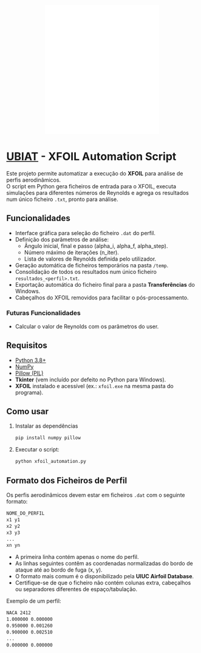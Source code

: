 <div align="center">
  <img src="img/LOGO-UBIAT_white-02.png" width="300">
</div>

# [UBIAT](https://ubiat.aeroubi.pt/) - XFOIL Automation Script

Este projeto permite automatizar a execução do **XFOIL** para análise de perfis aerodinâmicos.  
O script em Python gera ficheiros de entrada para o XFOIL, executa simulações para diferentes números de Reynolds e agrega os resultados num único ficheiro `.txt`, pronto para análise.

## Funcionalidades

- Interface gráfica para seleção do ficheiro `.dat` do perfil.  
- Definição dos parâmetros de análise:
  - Ângulo inicial, final e passo (alpha_i, alpha_f, alpha_step).  
  - Número máximo de iterações (n_iter).  
  - Lista de valores de Reynolds definida pelo utilizador.  
- Geração automática de ficheiros temporários na pasta `/temp`.  
- Consolidação de todos os resultados num único ficheiro `resultados_<perfil>.txt`.  
- Exportação automática do ficheiro final para a pasta **Transferências** do Windows.  
- Cabeçalhos do XFOIL removidos para facilitar o pós-processamento.  

### Futuras Funcionalidades

- Calcular o valor de Reynolds com os parâmetros do user.

## Requisitos

- [Python 3.8+](https://www.python.org/downloads/)  
- [NumPy](https://numpy.org/)  
- [Pillow (PIL)](https://pypi.org/project/pillow/)  
- **Tkinter** (vem incluído por defeito no Python para Windows).  
- **XFOIL** instalado e acessível (ex.: `xfoil.exe` na mesma pasta do programa).  

## Como usar

1. Instalar as dependências
   ```bash
   pip install numpy pillow

2. Executar o script:  
   ```bash
   python xfoil_automation.py

## Formato dos Ficheiros de Perfil

Os perfis aerodinâmicos devem estar em ficheiros `.dat` com o seguinte formato: 

```bash
NOME_DO_PERFIL
x1 y1
x2 y2
x3 y3
...
xn yn
```

- A primeira linha contém apenas o nome do perfil.  
- As linhas seguintes contêm as coordenadas normalizadas do bordo de ataque até ao bordo de fuga (x, y).  
- O formato mais comum é o disponibilizado pela **UIUC Airfoil Database**.  
- Certifique-se de que o ficheiro não contém colunas extra, cabeçalhos ou separadores diferentes de espaço/tabulação.  

Exemplo de um perfil:

```bash
NACA 2412
1.000000 0.000000
0.950000 0.001260
0.900000 0.002510
...
0.000000 0.000000
```
